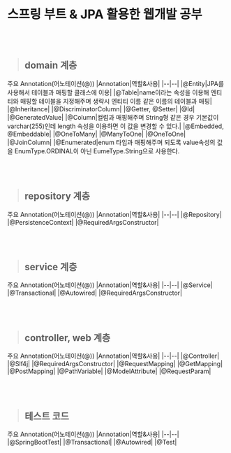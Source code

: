 # 스프링 부트 & JPA 활용한 웹개발 공부

<br><br>

> ## domain 계층
주요 Annotation(어노테이션(@))
|Annotation|역할&사용|
|--|--|
|@Entity|JPA를 사용해서 테이블과 매핑할 클래스에 이용|
|@Table|name이라는 속성을 이용해 엔티티와 매핑할 테이블을 지정해주며 생략시 엔티티 이름 같은 이름의 테이블과 매핑|
|@Inheritance|
|@DiscriminatorColumn|
|@Getter, @Setter|
|@Id|
|@GeneratedValue|
|@Column|컬럼과 매핑해주며 String형 같은 경우 기본값이 varchar(255)인데 length 속성을 이용하면 이 값을 변경할 수 있다.|
|@Embedded, @Embeddable|
|@OneToMany|
|@ManyToOne|
|@OneToOne|
|@JoinColumn|
|@Enumerated|enum 타입과 매핑해주며 되도록 value속성의 값을 EnumType.ORDINAL이 아닌 EumeType.String으로 사용한다.

<br><br>

> ## repository 계층
주요 Annotation(어노테이션(@))
|Annotation|역할&사용|
|--|--|
|@Repository|
|@PersistenceContext|
|@RequiredArgsConstructor|

<br><br>

> ## service 계층
주요 Annotation(어노테이션(@))
|Annotation|역할&사용|
|--|--|
|@Service|
|@Transactional|
|@Autowired|
|@RequiredArgsConstructor|

<br><br>

> ## controller, web 계층
주요 Annotation(어노테이션(@))
|Annotation|역할&사용|
|--|--|
|@Controller|
|@Slf4j|
|@RequiredArgsConstructor|
|@RequestMapping|
|@GetMapping|
|@PostMapping|
|@PathVariable|
|@ModelAttribute|
|@RequestParam|

<br><br>

> ## 테스트 코드
주요 Annotation(어노테이션(@))
|Annotation|역할&사용|
|--|--|
|@SpringBootTest|
|@Transactional|
|@Autowired|
|@Test|
